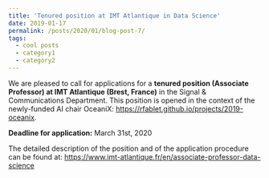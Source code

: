 ```yaml
---
title: 'Tenured position at IMT Atlantique in Data Science'
date: 2019-01-17
permalink: /posts/2020/01/blog-post-7/
tags:
  - cool posts
  - category1
  - category2
---
```


We are pleased to call for applications for a **tenured position (Associate Professor) at IMT Atlantique (Brest, France)** 
in the Signal & Communications Department. This position is opened in the context of the newly-funded AI chair OceaniX:
https://rfablet.github.io/projects/2019-oceanix.


**Deadline for application:** March 31st, 2020

The detailed description of the position and of the application procedure can be found at:
https://www.imt-atlantique.fr/en/associate-professor-data-science

